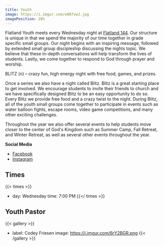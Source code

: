 ```yaml
---
title: Youth
image: https://i.imgur.com/o6R7vwJ.jpg
imagePosition: 28%
---
```


Flatland Youth meets every Wednesday night at [Flatland 144](/locations/flatland-144). Our structure is unique in that we spend the majority of our time together in grade specific small groups. Our night begins with an inspiring message, followed by extended small group discipleship discussing the nights topic. We believe that these in-depth conversations will help transform the lives of students. Lastly, we come together to respond to God through prayer and worship.

BLITZ (n) – crazy fun, high energy night with free food, games, and prizes.

Once a series we also have a night called Blitz. Blitz is a great starting place to get involved. We encourage students to invite their friends to church and we have specifically designed Blitz to be an easy opportunity to do so.  Every Blitz we provide free food and a crazy twist to the night. During Blitz, all of the youth small groups come together to participate in events such as water balloon fights, escape rooms, video game competitions, and many other exciting challenges. 

Throughout the year we also offer several events to help students move closer to the center of God's Kingdom such as Summer Camp, Fall Retreat, and Winter Retreat, as well as several other events throughout the year.

**Social Media**

- [Facebook](https://www.facebook.com/flatlandyth)
- [Instagram](https://instagram.com/flatlandyth)

## Times

{{< times >}}
- day: Wednesday
  time: 7:00 PM
{{</ times >}}

## Youth Pastor

{{< gallery >}}
- label: Codey Friesen
  image: https://i.imgur.com/6rY2BGR.png
{{< /gallery >}}
